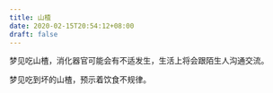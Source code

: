 ```yaml
---
title: 山楂
date: 2020-02-15T20:54:12+08:00
draft: false
---
```


梦见吃山楂，消化器官可能会有不适发生，生活上将会跟陌生人沟通交流。


梦见吃到坏的山楂，预示着饮食不规律。
